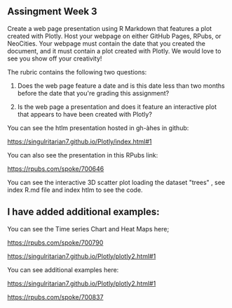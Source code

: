 ## Assingment Week 3

Create a web page presentation using R Markdown that features a plot created with Plotly. Host your webpage on either GitHub Pages, RPubs, or NeoCities. Your webpage must contain the date that you created the document, and it must contain a plot created with Plotly. We would love to see you show off your creativity!

The rubric contains the following two questions:

1. Does the web page feature a date and is this date less than two months before the date that you're grading this assignment?

2. Is the web page a presentation and does it feature an interactive plot that appears to have been created with Plotly?

You can see the htlm presentation hosted in gh-àhes in github:

<https://singulritarian7.github.io/Plotly/index.html#1>

You can also see the presentation in this RPubs link:

<https://rpubs.com/spoke/700646>

You can see the interactive 3D scatter plot loading the dataset "trees" , see index R.md file and index htlm to see the code.

## I have added additional examples:

You can see the Time series Chart and Heat Maps here;

<https://rpubs.com/spoke/700790>

<https://singulritarian7.github.io/Plotly/plotly2.html#1>

You can see additional examples here:

<https://singulritarian7.github.io/Plotly/plotly2.html#1>

<https://rpubs.com/spoke/700837>
